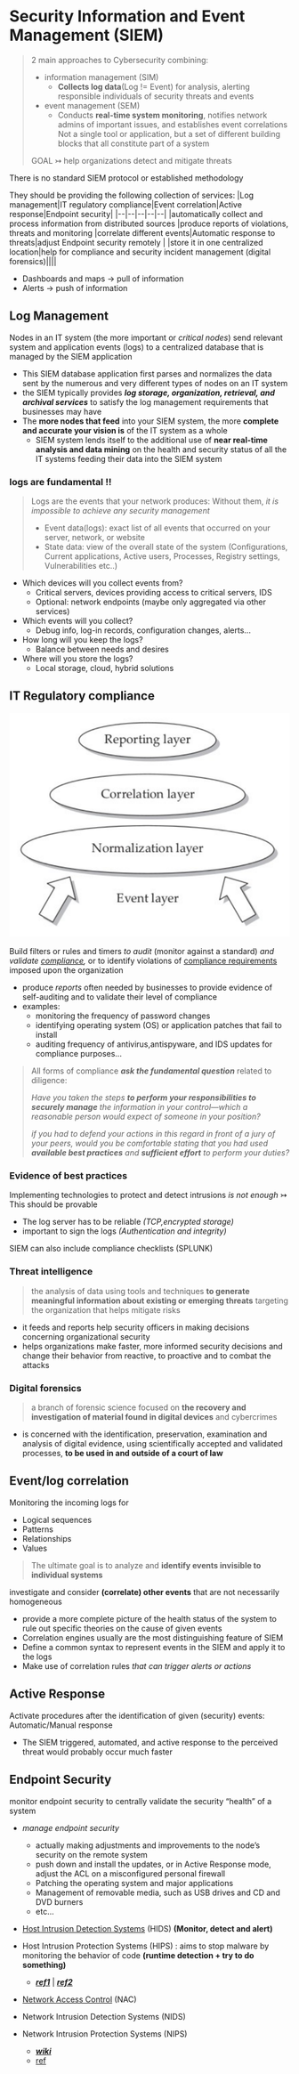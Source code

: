 # Security Information and Event Management (SIEM)
> 2 main approaches to Cybersecurity combining:
> - information management (SIM)
>   - **Collects log data**(Log != Event) for analysis, alerting responsible individuals of security threats and events
> - event management (SEM)
>   - Conducts **real-time system monitoring**, notifies network admins of important issues, and establishes event correlations
> Not a single tool or application, but a set of different building blocks that all constitute part of a system
> 
> GOAL $\rightarrowtail$ help organizations detect and mitigate threats 

There is no standard SIEM protocol or established methodology

They should be providing the following collection of services:
|Log management|IT regulatory compliance|Event correlation|Active response|Endpoint security|
|--|--|--|--|--|
|automatically collect and process information from distributed sources |produce reports of violations, threats and monitoring |correlate different events|Automatic response to threats|adjust Endpoint security remotely |
|store it in one centralized location|help for compliance and security incident management (digital forensics)||||

- Dashboards and maps → pull of information
- Alerts → push of information
## Log Management

Nodes in an IT system (the more important or *critical nodes*) send relevant system and application events (logs) to a centralized database that is managed by the SIEM application
- This SIEM database application first parses and normalizes the data sent by the numerous and very different types of nodes on an IT system
- the SIEM typically provides ***log storage, organization, retrieval, and archival services*** to satisfy the log management requirements that businesses may have
- The **more nodes that feed** into your SIEM system, the more **complete and accurate your vision is** of the IT system as a whole
  - SIEM system lends itself to the additional use of **near real-time analysis and data mining** on the health and security status of all the IT systems feeding their data into the SIEM system

### logs are fundamental !!
> Logs are the events that your network produces: Without them, *it is impossible to achieve any security management*
> - Event data(logs): exact list of all events that occurred on your server, network, or website
> - State data: view of the overall state of the system (Configurations, Current applications, Active users, Processes, Registry settings, Vulnerabilities etc..)
- Which devices will you collect events from?
  - Critical servers, devices providing access to critical servers, IDS
  - Optional: network endpoints (maybe only aggregated via other services)
- Which events will you collect?
  - Debug info, log-in records, configuration changes, alerts...
- How long will you keep the logs?
  - Balance between needs and desires
- Where will you store the logs?
  - Local storage, cloud, hybrid solutions

## IT Regulatory compliance

![image](/images/siem.PNG)

Build filters or rules and timers *to audit* (monitor against a standard) *and validate [compliance](https://www.bancaubae.it/compliance/#:~:text=La%20Funzione%20di%20Compliance%20%C3%A8,causa%20del%20mancato%20rispetto%20di),* or to identify violations of [compliance requirements](https://en.wikipedia.org/wiki/Compliance_requirements#:~:text=Compliance%20requirements%20are%20only%20guidelines,large%20number%20of%20federal%20programs.) imposed upon the organization
- produce *reports* often needed by businesses to provide evidence of self-auditing and to validate their level of compliance
- examples:
  - monitoring the frequency of password changes
  - identifying operating system (OS) or application patches that fail to install
  - auditing frequency of antivirus,antispyware, and IDS updates for compliance purposes...

> All forms of compliance ***ask the fundamental question*** related to diligence:
> 
> *Have you taken the steps **to perform your responsibilities to securely manage** the information in your control—which a reasonable person would expect of someone in your position?*
>
> *if you had to defend your actions in this regard in front of a jury of your peers, would you be comfortable stating that you had used **available best practices** and **sufficient effort** to perform your duties?*

### Evidence of best practices

Implementing technologies to protect and detect intrusions *is not enough* $\rightarrowtail$ This should be provable
- The log server has to be reliable *(TCP,encrypted storage)*
- important to sign the logs *(Authentication and integrity)*

SIEM can also include compliance checklists (SPLUNK)

### Threat intelligence 

> the analysis of data using tools and techniques **to generate meaningful information about existing or emerging threats** targeting the organization that helps mitigate risks 

- it feeds and reports help security officers in making decisions concerning organizational security
- helps organizations make faster, more informed security decisions and change their behavior from reactive, to proactive and to combat the attacks

### Digital forensics

> a branch of forensic science focused on **the recovery and investigation of material found in digital devices** and cybercrimes 

- is concerned with the identification, preservation, examination and analysis of digital evidence, using scientifically accepted and validated processes, **to be used in and outside of a court of law**

## Event/log correlation
Monitoring the incoming logs for
- Logical sequences
- Patterns
- Relationships
- Values
> The ultimate goal is to analyze and **identify events invisible to individual systems**

investigate and consider **(correlate) other events** that are not necessarily homogeneous
- provide a more complete picture of the health status of the system to rule out specific theories on the cause of given events
- Correlation engines usually are the most distinguishing feature of SIEM
- Define a common syntax to represent events in the SIEM and apply it to the logs
- Make use of correlation rules *that can trigger alerts or actions*
## Active Response

Activate procedures after the identification of given (security) events: Automatic/Manual response
- The SIEM triggered, automated, and active response to the perceived threat would probably occur much faster

## Endpoint Security
monitor endpoint security to centrally validate the security “health” of a system
- *manage endpoint security*
  - actually making adjustments and improvements to the node’s security on the remote system
  - push down and install the updates, or in Active Response mode, adjust the ACL on a misconfigured personal firewall
  - Patching the operating system and major applications
  - Management of removable media, such as USB drives and CD and DVD burners
  - etc...

- [Host Intrusion Detection Systems](https://en.wikipedia.org/wiki/Host-based_intrusion_detection_system) (HIDS) **(Monitor, detect and alert)**
- Host Intrusion Protection Systems (HIPS) : aims to stop malware by monitoring the behavior of code **(runtime detection + try to do something)**
    - ***[ref1](https://security.stackexchange.com/questions/109442/what-is-the-difference-between-a-hids-hips-and-an-anti-virus)*** | ***[ref2](https://thecyphere.com/blog/host-based-ids/)***
- [Network Access Control](https://en.wikipedia.org/wiki/Network_Access_Control) (NAC)
- Network Intrusion Detection Systems (NIDS)
- Network Intrusion Protection Systems (NIPS)
  - ***[wiki](https://en.wikipedia.org/wiki/Intrusion_detection_system)***
  - [ref](/[[8]Network%20Monitoring/TODO![2]IDS.md])